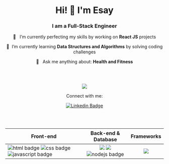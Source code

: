 <h1 align="center">Hi! 👋 I'm Esay</h1>
<h3 align="center"><b>I am a Full-Stack Engineer</b></h3>


<div align="center">
<p>
 🔭 &nbsp; I’m currently perfecting my skills by working on <b>React JS</b> projects
</p>
<p>
 🌱&nbsp;  I’m currently learning <b>Data Structures and Algorithms</b> by solving coding challenges
</p>
<p>
 💬 &nbsp; Ask me anything about: <b>Health and Fitness</b>
</p>
</div>

<br></br>
<div align="center">

![](https://github-readme-stats.vercel.app/api?username=esayh&show_icons=true&theme=transparent)

<p align="center">Connect with me:</p>

[![Linkedin Badge](https://img.shields.io/badge/-Esay-0e76a8?style=flat&labelColor=0e76a8&logo=linkedin&logoColor=white)](https://www.linkedin.com/in/esay-hernandez/)
</div>


<br></br>

<div align="center">
  <table align="center">
    <thead>
      <th><span align="middle">Front-end</span></th>
      <th><span align="middle">Back-end & Database</span></th>
      <th><span align="middle">Frameworks</span></th>
    </thead>
    <tbody>
      <tr>
        <td>
          <a><img  src="https://img.shields.io/badge/html%20-%23E34F26.svg?&style=for-the-badge&logo=html5&logoColor=black" alt="html badge" />
          </a>
          <a>
            <img  src="https://img.shields.io/badge/css%20-%231572B6.svg?&style=for-the-badge&logo=css3&logoColor=black" alt="css badge" />
          </a>
          <a>
            <img  src="https://img.shields.io/badge/JavaScript%20-%23F7DF1E.svg?&style=for-the-badge&logo=JavaScript&logoColor=black" alt="javascript badge" />
          </a>
          <a></a>
        </td>
        <td align="center">
          <a>
          <img src="https://img.shields.io/badge/postgres-%23316192.svg?style=for-the-badge&logo=postgresql&logoColor=white" />
          </a>
          <a><img src="https://img.shields.io/badge/express.js-%23404d59.svg?style=for-the-badge&logo=express&logoColor=%2361DAFB" /></a>
          <a>
          <img  src="https://img.shields.io/badge/Node.Js%20-%23339933.svg?&style=for-the-badge&logo=Node.Js&logoColor=black" alt="nodejs badge" />
          </a>
        </td>
        <td align="center">
          <a>
          <img src="https://img.shields.io/badge/react-%2320232a.svg?style=for-the-badge&logo=react&logoColor=%2361DAFB" />
          </a>
        </td>
      </tr>
    </tbody>
  </table>
</div>

<div align="center">


</div>

